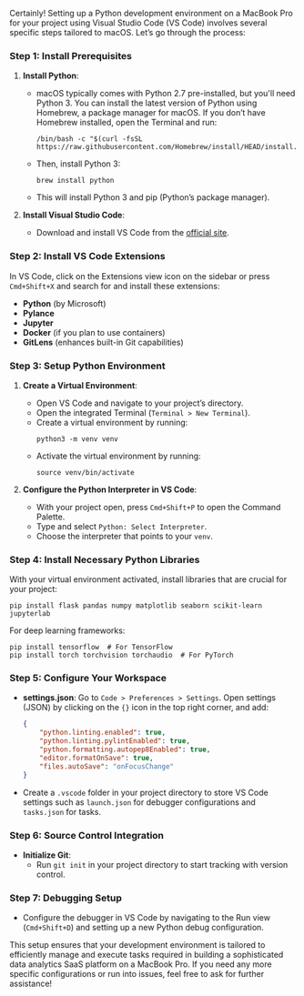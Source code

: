 Certainly! Setting up a Python development environment on a MacBook Pro for your project using Visual Studio Code (VS Code) involves several specific steps tailored to macOS. Let’s go through the process:

### Step 1: Install Prerequisites
1. **Install Python**:
   - macOS typically comes with Python 2.7 pre-installed, but you'll need Python 3. You can install the latest version of Python using Homebrew, a package manager for macOS. If you don’t have Homebrew installed, open the Terminal and run:
     ```
     /bin/bash -c "$(curl -fsSL https://raw.githubusercontent.com/Homebrew/install/HEAD/install.sh)"
     ```
   - Then, install Python 3:
     ```
     brew install python
     ```
   - This will install Python 3 and pip (Python’s package manager).

2. **Install Visual Studio Code**:
   - Download and install VS Code from the [official site](https://code.visualstudio.com/).

### Step 2: Install VS Code Extensions
In VS Code, click on the Extensions view icon on the sidebar or press `Cmd+Shift+X` and search for and install these extensions:
- **Python** (by Microsoft)
- **Pylance**
- **Jupyter**
- **Docker** (if you plan to use containers)
- **GitLens** (enhances built-in Git capabilities)

### Step 3: Setup Python Environment
1. **Create a Virtual Environment**:
   - Open VS Code and navigate to your project’s directory.
   - Open the integrated Terminal (`Terminal > New Terminal`).
   - Create a virtual environment by running:
     ```
     python3 -m venv venv
     ```
   - Activate the virtual environment by running:
     ```
     source venv/bin/activate
     ```

2. **Configure the Python Interpreter in VS Code**:
   - With your project open, press `Cmd+Shift+P` to open the Command Palette.
   - Type and select `Python: Select Interpreter`.
   - Choose the interpreter that points to your `venv`.

### Step 4: Install Necessary Python Libraries
With your virtual environment activated, install libraries that are crucial for your project:
```
pip install flask pandas numpy matplotlib seaborn scikit-learn jupyterlab
```
For deep learning frameworks:
```
pip install tensorflow  # For TensorFlow
pip install torch torchvision torchaudio  # For PyTorch
```

### Step 5: Configure Your Workspace
- **settings.json**: Go to `Code > Preferences > Settings`. Open settings (JSON) by clicking on the `{}` icon in the top right corner, and add:
   ```json
   {
       "python.linting.enabled": true,
       "python.linting.pylintEnabled": true,
       "python.formatting.autopep8Enabled": true,
       "editor.formatOnSave": true,
       "files.autoSave": "onFocusChange"
   }
   ```
- Create a `.vscode` folder in your project directory to store VS Code settings such as `launch.json` for debugger configurations and `tasks.json` for tasks.

### Step 6: Source Control Integration
- **Initialize Git**:
  - Run `git init` in your project directory to start tracking with version control.

### Step 7: Debugging Setup
- Configure the debugger in VS Code by navigating to the Run view (`Cmd+Shift+D`) and setting up a new Python debug configuration.

This setup ensures that your development environment is tailored to efficiently manage and execute tasks required in building a sophisticated data analytics SaaS platform on a MacBook Pro. If you need any more specific configurations or run into issues, feel free to ask for further assistance!